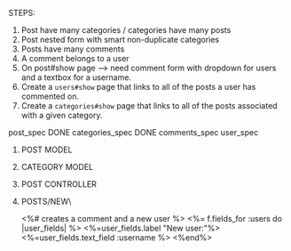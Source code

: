 STEPS:
1. Post have many categories / categories have many posts
2. Post nested form with smart non-duplicate categories
3. Posts have many comments
4. A comment belongs to a user
5. On post#show page --> need comment form with dropdown for users and a textbox for a username.
6. Create a `users#show` page that links to all of the posts a user has commented on.
7. Create a `categories#show` page that links to all of the posts associated with a given category.



post_spec DONE
categories_spec DONE
comments_spec
user_spec

1. POST MODEL
2. CATEGORY MODEL
3. POST CONTROLLER
4. POSTS/NEW\







    <%# creates a comment and a new user %>
    <%= f.fields_for :users do |user_fields| %>
      <%=user_fields.label "New user:"%>
      <%=user_fields.text_field :username %>
    <%end%>
